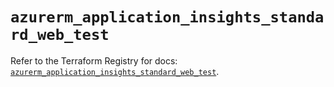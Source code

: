 # `azurerm_application_insights_standard_web_test`

Refer to the Terraform Registry for docs: [`azurerm_application_insights_standard_web_test`](https://registry.terraform.io/providers/hashicorp/azurerm/4.43.0/docs/resources/application_insights_standard_web_test).
